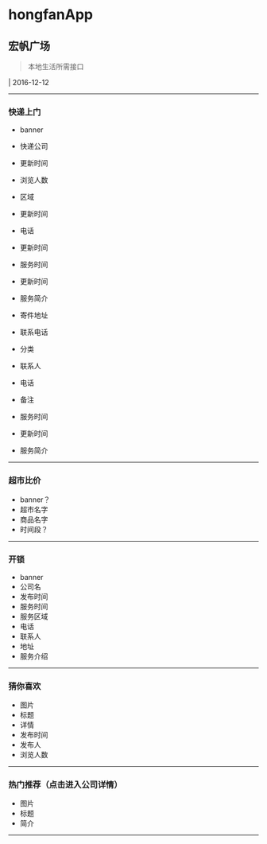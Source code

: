 # hongfanApp

## 宏帆广场

> 本地生活所需接口

| 2016-12-12 

* * *

### 快递上门

*   banner
*   快递公司
*   更新时间
*   浏览人数
*   区域
*   更新时间
*   电话
*   更新时间
*   服务时间
*   更新时间
*   服务简介

*   寄件地址

*   联系电话
*   分类
*   联系人
*   电话
*   备注
*   服务时间
*   更新时间
*   服务简介

* * *

### 超市比价

*   banner？
*   超市名字
*   商品名字
*   时间段？

* * *

### 开锁

*   banner
*   公司名
*   发布时间
*   服务时间
*   服务区域
*   电话
*   联系人
*   地址
*   服务介绍

* * *

### 猜你喜欢

*   图片
*   标题
*   详情
*   发布时间
*   发布人
*   浏览人数

* * *

### 热门推荐（点击进入公司详情）

*   图片
*   标题
*   简介

* * *
